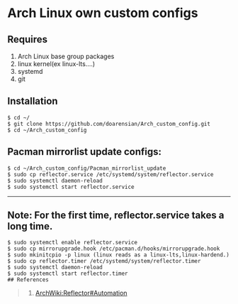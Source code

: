 # Arch Linux own custom configs

## Requires
1. Arch Linux base group packages
1. linux kernel(ex linux-lts....)
1. systemd
1. git

## Installation
```
$ cd ~/
$ git clone https://github.com/doarensian/Arch_custom_config.git
$ cd ~/Arch_custom_config
```

## Pacman mirrorlist update configs:
```
$ cd ~/Arch_custom_config/Pacman_mirrorlist_update
$ sudo cp reflector.service /etc/systemd/system/reflector.service
$ sudo systemctl daemon-reload
$ sudo systemctl start reflector.service
```
---
**Note: For the first time, reflector.service takes a long time.**
---
```
$ sudo systemctl enable reflector.service
$ sudo cp mirrorupgrade.hook /etc/pacman.d/hooks/mirrorupgrade.hook
$ sudo mkinitcpio -p linux (linux reads as a linux-lts,linux-hardend.)
$ sudo cp reflector.timer /etc/systemd/system/reflector.timer
$ sudo systemctl daemon-reload
$ sudo systemctl start reflector.timer
## References
```
> 1. [ArchWiki:Reflector#Automation](https://wiki.archlinux.org/index.php/Reflector#Automation)
